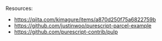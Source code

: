 Resources:

* https://qiita.com/kimagure/items/a870d250f75a6822759b
* https://github.com/justinwoo/purescript-parcel-example
* https://github.com/purescript-contrib/pulp
